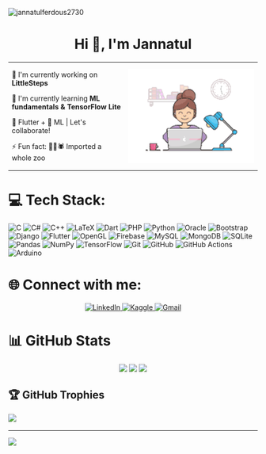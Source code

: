 <p align="left"> <img src="https://komarev.com/ghpvc/?username=jannatulferdous2730&label=Profile%20views&color=0e75b6&style=flat" alt="jannatulferdous2730" /> </p>
<h1 align="center">Hi 👋, I'm Jannatul</h1>

<!--
**jannatulferdous2730/jannatulferdous2730** is a ✨ _special_ ✨ repository because its `README.md` (this file) appears on your GitHub profile.

Here are some ideas to get you started:

- 🔭 I’m currently working on ...
- 🌱 I’m currently learning ...
- 👯 I’m looking to collaborate on ...
- 🤔 I’m looking for help with ...
- 💬 Ask me about ...
- 📫 How to reach me: ...
- 😄 Pronouns: ...
- ⚡ Fun fact: ...

🔭 I’m currently working on [LittleSteps](https://github.com/jannatulferdous2730/LittleSteps)

🌱 I’m currently learning ML fundamentals & TensorFlow Lite.

📱 Flutter + 🤖 ML | Let's collaborate!

⚡ Fun fact 🐍💼🕷️ – Imported a whole zoo

-->

<table align="center">
<tr border="none">
<td width="35%" align="left" valign="top">
  
🔭 I'm currently working on **LittleSteps**  

🌱 I'm currently learning **ML fundamentals & TensorFlow Lite**  

📱 Flutter + 🤖 ML | Let's collaborate!  

⚡ Fun fact: 🐍💼🕷️ Imported a whole zoo  

</td>
<td width="40%" align="center" valign="middle">

<img align="center" alt="Coding" width="300" src="https://github.com/jannatulferdous2730/jannatulferdous2730/blob/main/coding-girl.gif?raw=true">

</td>
</tr>
</table>


 # 💻 Tech Stack:
![C](https://img.shields.io/badge/c-%2300599C.svg?style=for-the-badge&logo=c&logoColor=white) 
![C#](https://img.shields.io/badge/c%23-%23239120.svg?style=for-the-badge&logo=csharp&logoColor=white) 
![C++](https://img.shields.io/badge/c++-%2300599C.svg?style=for-the-badge&logo=c%2B%2B&logoColor=white) 
![LaTeX](https://img.shields.io/badge/latex-%23008080.svg?style=for-the-badge&logo=latex&logoColor=white) 
![Dart](https://img.shields.io/badge/dart-%230175C2.svg?style=for-the-badge&logo=dart&logoColor=white) 
![PHP](https://img.shields.io/badge/php-%23777BB4.svg?style=for-the-badge&logo=php&logoColor=white) 
![Python](https://img.shields.io/badge/python-3670A0?style=for-the-badge&logo=python&logoColor=ffdd54) 
![Oracle](https://img.shields.io/badge/Oracle-F80000?style=for-the-badge&logo=oracle&logoColor=white) 
![Bootstrap](https://img.shields.io/badge/bootstrap-%238511FA.svg?style=for-the-badge&logo=bootstrap&logoColor=white) 
![Django](https://img.shields.io/badge/django-%23092E20.svg?style=for-the-badge&logo=django&logoColor=white) 
![Flutter](https://img.shields.io/badge/Flutter-%2302569B.svg?style=for-the-badge&logo=Flutter&logoColor=white) 
![OpenGL](https://img.shields.io/badge/OpenGL-%23FFFFFF.svg?style=for-the-badge&logo=opengl) 
![Firebase](https://img.shields.io/badge/firebase-%23039BE5.svg?style=for-the-badge&logo=firebase) 
![MySQL](https://img.shields.io/badge/mysql-%2300f.svg?style=for-the-badge&logo=mysql&logoColor=white) 
![MongoDB](https://img.shields.io/badge/MongoDB-%234ea94b.svg?style=for-the-badge&logo=mongodb&logoColor=white) 
![SQLite](https://img.shields.io/badge/sqlite-%2307405e.svg?style=for-the-badge&logo=sqlite&logoColor=white) 
![Pandas](https://img.shields.io/badge/pandas-%23150458.svg?style=for-the-badge&logo=pandas&logoColor=white) 
![NumPy](https://img.shields.io/badge/numpy-%23013243.svg?style=for-the-badge&logo=numpy&logoColor=white) 
![TensorFlow](https://img.shields.io/badge/TensorFlow-%23FF6F00.svg?style=for-the-badge&logo=TensorFlow&logoColor=white) 
![Git](https://img.shields.io/badge/git-%23F05033.svg?style=for-the-badge&logo=git&logoColor=white) 
![GitHub](https://img.shields.io/badge/github-%23121011.svg?style=for-the-badge&logo=github&logoColor=white) 
![GitHub Actions](https://img.shields.io/badge/github%20actions-%232671E5.svg?style=for-the-badge&logo=githubactions&logoColor=white) 
![Arduino](https://img.shields.io/badge/-Arduino-00979D?style=for-the-badge&logo=Arduino&logoColor=white)

# 🌐 Connect with me:
<p align="center">
  <!-- LinkedIn -->
  <a href="https://linkedin.com/in/jannatul2730" target="_blank">
    <img src="https://img.shields.io/badge/-LinkedIn-0A66C2?style=for-the-badge&logo=linkedin&logoColor=white" alt="LinkedIn"/>
  </a>
  
  <!-- Kaggle -->
  <a href="https://www.kaggle.com/jannatulferdousmeher" target="_blank">
    <img src="https://img.shields.io/badge/-Kaggle-20BEFF?style=for-the-badge&logo=kaggle&logoColor=white" alt="Kaggle"/>
  </a>
  
  <!-- Gmail -->
  <a href="mailto:jannatulferdous.2730@gmail.com" target="_blank">
    <img src="https://img.shields.io/badge/-Gmail-EA4335?style=for-the-badge&logo=gmail&logoColor=white" alt="Gmail"/>
  </a>
</p>


# 📊 GitHub Stats

<div align="center">
  
  <!-- Main Stats Card -->
  <img height="180em" src="https://github-readme-stats.vercel.app/api?username=jannatulferdous2730&theme=dark&hide_border=false&include_all_commits=true&count_private=true&show_icons=true" />
  
  <!-- Streak and Languages Side-by-Side -->
  <img height="180em" src="https://nirzak-streak-stats.vercel.app/?user=jannatulferdous2730&theme=dark&hide_border=false" />
  <img height="180em" src="https://github-readme-stats.vercel.app/api/top-langs/?username=jannatulferdous2730&theme=dark&hide_border=false&layout=compact" />
  
</div>

## 🏆 GitHub Trophies
![](https://github-profile-trophy.vercel.app/?username=jannatulferdous2730&theme=onedark&no-frame=false&no-bg=false&margin-w=4)

---
[![](https://visitcount.itsvg.in/api?id=jannatulferdous2730&icon=5&color=0)](https://visitcount.itsvg.in)

